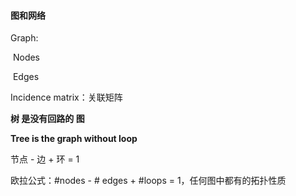 #### 图和网络



Graph:

​	Nodes

​	Edges



Incidence matrix：关联矩阵



**树 是没有回路的 图**

**Tree is the graph without loop**



节点 - 边 + 环 = 1

欧拉公式：#nodes  - # edges + #loops = 1，任何图中都有的拓扑性质 



